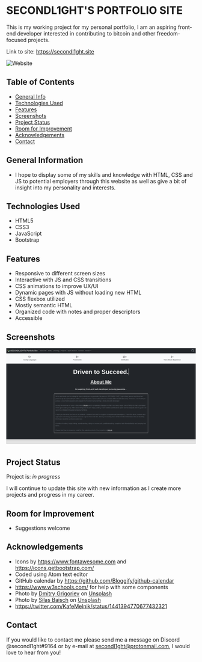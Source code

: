 # SECONDL1GHT'S PORTFOLIO SITE

This is my working project for my personal portfolio, I am an aspiring front-end developer interested in contributing to bitcoin and other freedom-focused projects.

Link to site: https://secondl1ght.site

![Website](https://img.shields.io/website?style=flat-square&url=https%3A%2F%2Fsecondl1ght.site)

## Table of Contents

-   [General Info](#general-information)
-   [Technologies Used](#technologies-used)
-   [Features](#features)
-   [Screenshots](#screenshots)
-   [Project Status](#project-status)
-   [Room for Improvement](#room-for-improvement)
-   [Acknowledgements](#acknowledgements)
-   [Contact](#contact)

## General Information

-   I hope to display some of my skills and knowledge with HTML, CSS and JS to potential employers through this website as well as give a bit of insight into my personality and interests.

## Technologies Used

-   HTML5
-   CSS3
-   JavaScript
-   Bootstrap

## Features

-   Responsive to different screen sizes
-   Interactive with JS and CSS transitions
-   CSS animations to improve UX/UI
-   Dynamic pages with JS without loading new HTML
-   CSS flexbox utilized
-   Mostly semantic HTML
-   Organized code with notes and proper descriptors
-   Accessible

## Screenshots

![screenshot](./images/screenshot.png)

## Project Status

Project is: _in progress_

I will continue to update this site with new information as I create more projects and progress in my career.

## Room for Improvement

-   Suggestions welcome

## Acknowledgements

-   Icons by https://www.fontawesome.com and https://icons.getbootstrap.com/
-   Coded using Atom text editor
-   GitHub calendar by https://github.com/Bloggify/github-calendar
-   https://www.w3schools.com/ for help with some components
-   Photo by <a href="https://unsplash.com/@at8eqeq3?utm_source=unsplash&utm_medium=referral&utm_content=creditCopyText">Dmitry Grigoriev</a> on <a href="https://unsplash.com/s/photos/bee?utm_source=unsplash&utm_medium=referral&utm_content=creditCopyText">Unsplash</a>
-   Photo by <a href="https://unsplash.com/@silasbaisch?utm_source=unsplash&utm_medium=referral&utm_content=creditCopyText">Silas Baisch</a> on <a href="https://unsplash.com/s/photos/ocean?utm_source=unsplash&utm_medium=referral&utm_content=creditCopyText">Unsplash</a>
-   https://twitter.com/KafeMelnik/status/1441394770677432321

## Contact

If you would like to contact me please send me a message on Discord @secondl1ght#9164 or by e-mail at secondl1ght@protonmail.com, I would love to hear from you!
